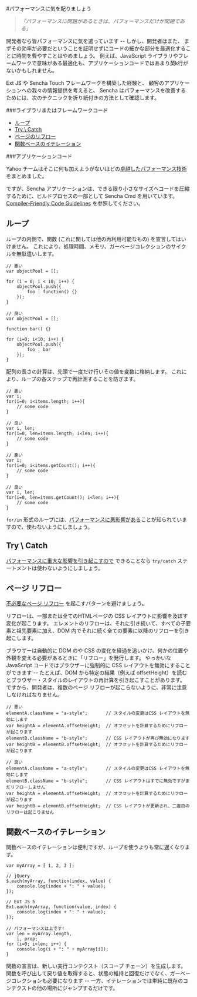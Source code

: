 #パフォーマンスに気を配りましょう

> *「パフォーマンスに問題があるときは、パフォーマンスだけが問題である」*

開発者なら皆パフォーマンスに気を遣っています -- しかし、開発者はまた、
まずその効率が必要だということを証明せずにコードの細かな部分を最適化することに時間を費やすことはやめましょう。
例えば、JavaScript ライブラリやフレームワークで意味がある最適化も、アプリケーションコードではあまり英k行がないかもしれません。

Ext JS や Sencha Touch フレームワークを構築した経験と、
顧客のアプリケーションへの我々の情報提供を考えると、
Sencha はパフォーマンスを改善するためには、次のテクニックを折り紙付きの方法として確認します。

###ライブラリまたはフレームワークコード

  - [ループ](#Loops)
  - [Try \ Catch](#Try_Catch)
  - [ページのリフロー](#Page_Reflow)
  - [関数ベースのイテレーション](#Function_Based_Iteration)

###アプリケーションコード

Yahoo チームはそこに何も加えようがないほどの[卓越したパフォーマンス技術](https://developer.yahoo.com/performance/)をまとめました。

ですが、Sencha アプリケーションは、できる限り小さなサイズへコードを圧縮するために、ビルドプロセスの一部として Sencha Cmd を用いています。
[Compiler-Friendly Code Guidelines](http://docs.sencha.com/cmd/5.x/cmd_compiler.html)
を参照してください。


## <a name="Loops" />ループ

ループの内側で、関数 (これに関しては他の再利用可能なもの) を宣言してはいけません。
これにより、処理時間、メモリ、ガーベージコレクションのサイクルを無駄遣いします。


    // 悪い
    var objectPool = [];
    
    for (i = 0; i < 10; i++) {
        objectPool.push({
            foo : function() {}
        });
    }
    
    // 良い
    var objectPool = [];
    
    function bar() {}
    
    for (i=0; i<10; i++) {
        objectPool.push({
            foo : bar
        });
    }
    
    
配列の長さの計算は、先頭で一度だけ行いその値を変数に格納します。
これにより、ループの各ステップで再計測することを防ぎます。


    // 悪い
    var i;
    for(i=0; i<items.length; i++){
        // some code
    }
    
    // 良い
    var i, len;
    for(i=0, len=items.length; i<len; i++){
        // some code
    }
    
    // 悪い
    var i;
    for(i=0; i<items.getCount(); i++){
        // some code
    }
    
    // 良い
    var i, len;
    for(i=0, len=items.getCount(); i<len; i++){
        // some code
    }

`for/in` 形式のループには、[パフォーマンスに悪影響がある](http://jsperf.com/for-in-vs-keys-vs-for)ことが知られていますので、使わないようにしましょう。

## <a name="Try_Catch" />Try \ Catch

[パフォーマンスに重大な影響を引き起こすので](http://jsperf.com/try-catch-in-loop-cost/5)
できることなら `try/catch` ステートメントは使わないようにしましょう。

## <a name="Page_Reflow" />ページ リフロー

[不必要なページ リフロー](http://www.kellegous.com/j/2013/01/26/layout-performance/)
を起こすパターンを避けましょう。

リフローは、一部または全てのHTMLページの CSS レイアウトに影響を及ぼす変化が起こります。
エレメントのリフローは、それに引き続いて、すべての子要素と祖先要素に加え、DOM 内でそれに続く全ての要素に以降のリフローを引き起こします。

ブラウザーは自動的に DOM のや CSS の変化を経過を追いかけ、何かの位置や外観を変える必要があるときに「リフロー」を発行します。
やっかいな JavaScript コードではブラウザーに強制的に CSS レイアウトを無効にすることができます -- たとえば、DOM から特定の結果（例えば offsetHeight）を読むとブラウザー・スタイルのレイアウトの再計算を引き起こすことがあります。
ですから、開発者は、複数のページ リフローが起こらないように、非常に注意しなければなりません。

    // 悪い
    elementA.className = "a-style";       // スタイルの変更はCSS レイアウトを無効にします
    var heightA = elementA.offsetHeight;  // オフセットを計算するためにリフローが起こります
    elementB.className = "b-style";       // CSS レイアウトが再び無効になります
    var heightB = elementB.offsetHeight;  // オフセットを計算するためにリフローが起こります
    
    // 良い
    elementA.className = "a-style";       // スタイルの変更はCSS レイアウトを無効にします
    elementB.className = "b-style";       // CSS レイアウトはすでに無効ですがまだリフローしません
    var heightA = elementA.offsetHeight;  // オフセットを計算するためにリフローが起こります
    var heightB = elementB.offsetHeight;  // CSS レイアウトが更新され、二度目のリフローは起こりません

## <a name="Function_Based_Iteration" />関数ベースのイテレーション

関数ベースのイテレーションは便利ですが、ループを使うよりも常に遅くなります。

    var myArray = [ 1, 2, 3 ];
    
    // jQuery
    $.each(myArray, function(index, value) {
        console.log(index + ": " + value);
    });
    
    // Ext JS 5
    Ext.each(myArray, function(value, index) {
        console.log(index + ": " + value);
    });
    
    // パフォーマンスは上です!
    var len = myArray.length, 
        i, prop;
    for (i=0; i<len; i++) {
        console.log(i + ": " + myArray[i]);
    }

関数の宣言は、新しい実行コンテクスト（スコープ チェーン）を生成します。
関数を呼び出して戻り値を取得すると、状態の維持と回復だけでなく、ガーベージコレクションも必要になります --
一方、イテレーションでは単純に既存のコンテクストの他の場所にジャンプするだけです。
